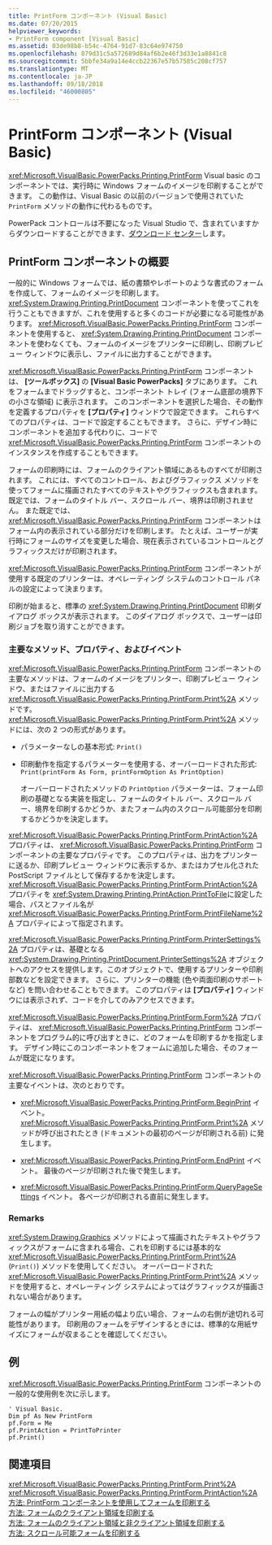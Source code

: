 ```yaml
---
title: PrintForm コンポーネント (Visual Basic)
ms.date: 07/20/2015
helpviewer_keywords:
- PrintForm component [Visual Basic]
ms.assetid: 03de98b8-b54c-4764-91d7-83c64e974750
ms.openlocfilehash: 879d31c5a572689d84af6b2e46f3d33e1a8841c8
ms.sourcegitcommit: 5bbfe34a9a14e4ccb22367e57b57585c208cf757
ms.translationtype: MT
ms.contentlocale: ja-JP
ms.lasthandoff: 09/18/2018
ms.locfileid: "46000805"
---
```

# <a name="printform-component-visual-basic"></a>PrintForm コンポーネント (Visual Basic)
<xref:Microsoft.VisualBasic.PowerPacks.Printing.PrintForm> Visual basic のコンポーネントでは、実行時に Windows フォームのイメージを印刷することができます。 この動作は、Visual Basic の以前のバージョンで使用されていた `PrintForm` メソッドの動作に代わるものです。  
  
 PowerPack コントロールは不要になった Visual Studio で、含まれていますからダウンロードすることができます、[ダウンロード センター](https://www.microsoft.com/en-us/download/details.aspx?id=25169)します。  
  
## <a name="printform-component-overview"></a>PrintForm コンポーネントの概要  
 一般的に Windows フォームでは、紙の書類やレポートのような書式のフォームを作成して、フォームのイメージを印刷します。 <xref:System.Drawing.Printing.PrintDocument> コンポーネントを使ってこれを行うこともできますが、これを使用すると多くのコードが必要になる可能性があります。 <xref:Microsoft.VisualBasic.PowerPacks.Printing.PrintForm> コンポーネントを使用すると、 <xref:System.Drawing.Printing.PrintDocument> コンポーネントを使わなくても、フォームのイメージをプリンターに印刷し、印刷プレビュー ウィンドウに表示し、ファイルに出力することができます。  
  
 <xref:Microsoft.VisualBasic.PowerPacks.Printing.PrintForm> コンポーネントは、 **[ツールボックス]** の **[Visual Basic PowerPacks]** タブにあります。 これをフォームまでドラッグすると、コンポーネント トレイ (フォーム底部の境界下の小さな領域) に表示されます。 このコンポーネントを選択した場合、その動作を定義するプロパティを **[プロパティ]** ウィンドウで設定できます。 これらすべてのプロパティは、コードで設定することもできます。 さらに、デザイン時にコンポーネントを追加する代わりに、コードで <xref:Microsoft.VisualBasic.PowerPacks.Printing.PrintForm> コンポーネントのインスタンスを作成することもできます。  
  
 フォームの印刷時には、フォームのクライアント領域にあるものすべてが印刷されます。 これには、すべてのコントロール、およびグラフィックス メソッドを使ってフォームに描画されたすべてのテキストやグラフィックスも含まれます。 既定では、フォームのタイトル バー、スクロール バー、境界は印刷されません。 また既定では、 <xref:Microsoft.VisualBasic.PowerPacks.Printing.PrintForm> コンポーネントはフォーム内の表示されている部分だけを印刷します。 たとえば、ユーザーが実行時にフォームのサイズを変更した場合、現在表示されているコントロールとグラフィックスだけが印刷されます。  
  
 <xref:Microsoft.VisualBasic.PowerPacks.Printing.PrintForm> コンポーネントが使用する既定のプリンターは、オペレーティング システムのコントロール パネルの設定によって決まります。  
  
 印刷が始まると、標準の <xref:System.Drawing.Printing.PrintDocument> 印刷ダイアログ ボックスが表示されます。 このダイアログ ボックスで、ユーザーは印刷ジョブを取り消すことができます。  
  
### <a name="key-methods-properties-and-events"></a>主要なメソッド、プロパティ、およびイベント  
 <xref:Microsoft.VisualBasic.PowerPacks.Printing.PrintForm> コンポーネントの主要なメソッドは、フォームのイメージをプリンター、印刷プレビュー ウィンドウ、またはファイルに出力する <xref:Microsoft.VisualBasic.PowerPacks.Printing.PrintForm.Print%2A> メソッドです。 <xref:Microsoft.VisualBasic.PowerPacks.Printing.PrintForm.Print%2A> メソッドには、次の 2 つの形式があります。  
  
-   パラメーターなしの基本形式: `Print()`  
  
-   印刷動作を指定するパラメーターを使用する、オーバーロードされた形式: `Print(printForm As Form, printFormOption As PrintOption)`  
  
     オーバーロードされたメソッドの `PrintOption` パラメーターは、フォーム印刷の基礎となる実装を指定し、フォームのタイトル バー、スクロール バー、境界を印刷するかどうか、またフォーム内のスクロール可能部分を印刷するかどうかを決定します。  
  
 <xref:Microsoft.VisualBasic.PowerPacks.Printing.PrintForm.PrintAction%2A> プロパティは、 <xref:Microsoft.VisualBasic.PowerPacks.Printing.PrintForm> コンポーネントの主要なプロパティです。 このプロパティは、出力をプリンターに送るか、印刷プレビュー ウィンドウに表示するか、またはカプセル化された PostScript ファイルとして保存するかを決定します。 <xref:Microsoft.VisualBasic.PowerPacks.Printing.PrintForm.PrintAction%2A> プロパティを <xref:System.Drawing.Printing.PrintAction.PrintToFile>に設定した場合、パスとファイル名が <xref:Microsoft.VisualBasic.PowerPacks.Printing.PrintForm.PrintFileName%2A> プロパティによって指定されます。  
  
 <xref:Microsoft.VisualBasic.PowerPacks.Printing.PrintForm.PrinterSettings%2A> プロパティは、基礎となる <xref:System.Drawing.Printing.PrintDocument.PrinterSettings%2A> オブジェクトへのアクセスを提供します。このオブジェクトで、使用するプリンターや印刷部数などを設定できます。 さらに、プリンターの機能 (色や両面印刷のサポートなど) を問い合わせることもできます。 このプロパティは **[プロパティ]** ウィンドウには表示されず、コードを介してのみアクセスできます。  
  
 <xref:Microsoft.VisualBasic.PowerPacks.Printing.PrintForm.Form%2A> プロパティは、 <xref:Microsoft.VisualBasic.PowerPacks.Printing.PrintForm> コンポーネントをプログラム的に呼び出すときに、どのフォームを印刷するかを指定します。 デザイン時にこのコンポーネントをフォームに追加した場合、そのフォームが既定になります。  
  
 <xref:Microsoft.VisualBasic.PowerPacks.Printing.PrintForm> コンポーネントの主要なイベントは、次のとおりです。  
  
-   <xref:Microsoft.VisualBasic.PowerPacks.Printing.PrintForm.BeginPrint> イベント。 <xref:Microsoft.VisualBasic.PowerPacks.Printing.PrintForm.Print%2A> メソッドが呼び出されたとき (ドキュメントの最初のページが印刷される前) に発生します。  
  
-   <xref:Microsoft.VisualBasic.PowerPacks.Printing.PrintForm.EndPrint> イベント。 最後のページが印刷された後で発生します。  
  
-   <xref:Microsoft.VisualBasic.PowerPacks.Printing.PrintForm.QueryPageSettings> イベント。 各ページが印刷される直前に発生します。  
  
### <a name="remarks"></a>Remarks  
 <xref:System.Drawing.Graphics> メソッドによって描画されたテキストやグラフィックスがフォームに含まれる場合、これを印刷するには基本的な <xref:Microsoft.VisualBasic.PowerPacks.Printing.PrintForm.Print%2A> (`Print()`) メソッドを使用してください。 オーバーロードされた <xref:Microsoft.VisualBasic.PowerPacks.Printing.PrintForm.Print%2A> メソッドを使用すると、オペレーティング システムによってはグラフィックスが描画されない場合があります。  
  
 フォームの幅がプリンター用紙の幅より広い場合、フォームの右側が途切れる可能性があります。 印刷用のフォームをデザインするときには、標準的な用紙サイズにフォームが収まることを確認してください。  
  
## <a name="example"></a>例  
 <xref:Microsoft.VisualBasic.PowerPacks.Printing.PrintForm> コンポーネントの一般的な使用例を次に示します。  
  
```  
' Visual Basic.  
Dim pf As New PrintForm  
pf.Form = Me  
pf.PrintAction = PrintToPrinter  
pf.Print()  
```  
  
## <a name="see-also"></a>関連項目  
 <xref:Microsoft.VisualBasic.PowerPacks.Printing.PrintForm.Print%2A>  
 <xref:Microsoft.VisualBasic.PowerPacks.Printing.PrintForm.PrintAction%2A>  
 [方法: PrintForm コンポーネントを使用してフォームを印刷する](../../../visual-basic/developing-apps/printing/how-to-print-a-form-by-using-the-printform-component.md)  
 [方法: フォームのクライアント領域を印刷する](../../../visual-basic/developing-apps/printing/how-to-print-the-client-area-of-a-form.md)  
 [方法: フォームのクライアント領域と非クライアント領域を印刷する](../../../visual-basic/developing-apps/printing/how-to-print-client-and-non-client-areas-of-a-form.md)  
 [方法: スクロール可能フォームを印刷する](../../../visual-basic/developing-apps/printing/how-to-print-a-scrollable-form.md)
